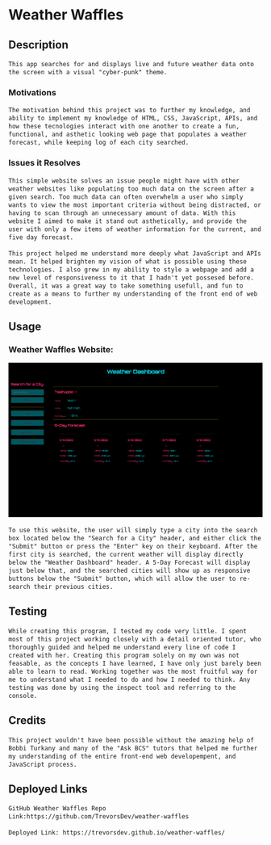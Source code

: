 # Weather Waffles

## Description
    This app searches for and displays live and future weather data onto the screen with a visual "cyber-punk" theme.

### Motivations
    The motivation behind this project was to further my knowledge, and ability to implement my knowledge of HTML, CSS, JavaScript, APIs, and how these tecnologies interact with one another to create a fun, functional, and asthetic looking web page that populates a weather forecast, while keeping log of each city searched. 

### Issues it Resolves
    This simple website solves an issue people might have with other weather websites like populating too much data on the screen after a given search. Too much data can often overwhelm a user who simply wants to view the most important criteria without being distracted, or having to scan through an unnecessary amount of data. With this website I aimed to make it stand out asthetically, and provide the user with only a few items of weather information for the current, and five day forecast.

    This project helped me understand more deeply what JavaScript and APIs mean. It helped brighten my vision of what is possible using these technologies. I also grew in my ability to style a webpage and add a new level of responsiveness to it that I hadn't yet possesed before. Overall, it was a great way to take something usefull, and fun to create as a means to further my understanding of the front end of web development.

## Usage

### Weather Waffles Website:
![](assets/img/Weather_Waffles_Website.png)

    To use this website, the user will simply type a city into the search box located below the "Search for a City" header, and either click the "Submit" button or press the "Enter" key on their keyboard. After the first city is searched, the current weather will display directly below the "Weather Dashboard" header. A 5-Day Forecast will display just below that, and the searched cities will show up as responsive buttons below the "Submit" button, which will allow the user to re-search their previous cities.

## Testing
    While creating this program, I tested my code very little. I spent most of this project working closely with a detail oriented tutor, who thoroughly guided and helped me understand every line of code I created with her. Creating this program solely on my own was not feasable, as the concepts I have learned, I have only just barely been able to learn to read. Working together was the most fruitful way for me to understand what I needed to do and how I needed to think. Any testing was done by using the inspect tool and referring to the console.

## Credits
    This project wouldn't have been possible without the amazing help of Bobbi Turkany and many of the "Ask BCS" tutors that helped me further my understanding of the entire front-end web developempent, and JavaScript process.

## Deployed Links
    GitHub Weather Waffles Repo Link:https://github.com/TrevorsDev/weather-waffles

    Deployed Link: https://trevorsdev.github.io/weather-waffles/